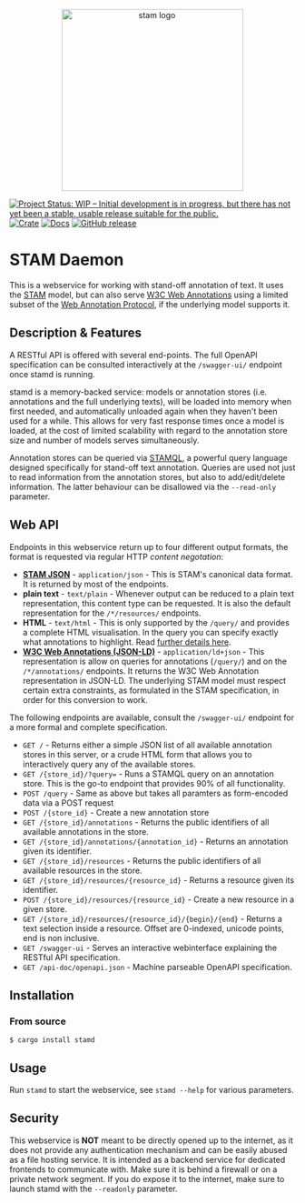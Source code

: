 <p align="center">
    <img src="https://github.com/annotation/stam/raw/master/logo.png" alt="stam logo" width="320" />
</p>

[![Project Status: WIP – Initial development is in progress, but there has not yet been a stable, usable release suitable for the public.](https://www.repostatus.org/badges/latest/wip.svg)](https://www.repostatus.org/#wip)
[![Crate](https://img.shields.io/crates/v/stamd.svg)](https://crates.io/crates/stamd)
[![Docs](https://docs.rs/stamd/badge.svg)](https://docs.rs/stamd/)
[![GitHub release](https://img.shields.io/github/release/annotation/stamd.svg)](https://GitHub.com/annotation/stamd/releases/)

# STAM Daemon

This is a webservice for working with stand-off annotation of text. It uses the
[STAM](https://annotation.github.io/stam) model, but can also serve [W3C Web
Annotations](https://www.w3.org/TR/annotation-model/) using a limited subset of
the [Web Annotation Protocol](https://www.w3.org/TR/annotation-protocol/), if
the underlying model supports it.

## Description & Features

A RESTful API is offered with several end-points. The full OpenAPI specification can be consulted
interactively at the `/swagger-ui/` endpoint once stamd is running.

stamd is a memory-backed service: models or annotation stores (i.e. annotations and the full
underlying texts), will be loaded into memory when first needed, and
automatically unloaded again when they haven't been used for a while. This
allows for very fast response times once a model is loaded, at the cost of
limited scalability with regard to the annotation store size and number of models serves
simultaneously.

Annotation stores can be queried via
[STAMQL](https://github.com/annotation/stam/tree/master/extensions/stam-query),
a powerful query language designed specifically for stand-off text annotation.
Queries are used not just to read information from the annotation stores, but
also to add/edit/delete information. The latter behaviour can be disallowed via
the `--read-only` parameter.

## Web API

Endpoints in this webservice return up to four different output formats, the format
is requested via regular HTTP *content negotation*:

* [**STAM JSON**](https://github.com/annotation/stam/?tab=readme-ov-file#stam-json) - `application/json` - This is STAM's canonical data format. It is returned by most of the endpoints.
* **plain text** - `text/plain` - Whenever output can be reduced to a plain text representation, this content type can be requested. It is also the default representation for the `/*/resources/` endpoints.
* **HTML** - `text/html` - This is only supported by the `/query/` and provides a complete HTML visualisation. In the query you can specify exactly what annotations to highlight. Read [further details here](https://github.com/annotation/stam-tools?tab=readme-ov-file#stam-view).
* [**W3C Web Annotations (JSON-LD)**](https://www.w3.org/TR/annotation-model/) - `application/ld+json` - This representation is allow on queries for annotations (`/query/`) and on the `/*/annotations/` endpoints. It returns the W3C Web Annotation representation in JSON-LD. The underlying STAM model must respect certain extra constraints, as formulated in the STAM specification, in order for this conversion to work.

The following endpoints are available, consult the `/swagger-ui/` endpoint for
a more formal and complete specification.

* `GET /`                  - Returns either a simple JSON list of all available annotation stores in this server, or a crude HTML form that allows you to interactively query any of the available stores.
* `GET /{store_id}/?query=`   - Runs a STAMQL query on an annotation store. This is the go-to endpoint that provides 90% of all functionality.
* `POST /query`               - Same as above but takes all paramters as form-encoded data via a POST request
* `POST /{store_id}`            - Create a new annotation store
* `GET /{store_id}/annotations` - Returns the public identifiers of all available annotations in the store.
* `GET /{store_id}/annotations/{annotation_id}` - Returns an annotation given its identifier.
* `GET /{store_id}/resources` - Returns the public identifiers of all available resources in the store.
* `GET /{store_id}/resources/{resource_id}` - Returns a resource given its identifier.
* `POST /{store_id}/resources/{resource_id}` - Create a new resource in a given store.
* `GET /{store_id}/resources/{resource_id}/{begin}/{end}` - Returns a text selection inside a resource. Offset are 0-indexed, unicode points, end is non inclusive.
* `GET /swagger-ui`       - Serves an interactive webinterface explaining the RESTful API specification.
* `GET /api-doc/openapi.json`   - Machine parseable OpenAPI specification.


## Installation

### From source

```
$ cargo install stamd
```

## Usage

Run `stamd` to start the webservice, see `stamd --help` for various parameters.

## Security

This webservice is **NOT** meant to be directly opened up to the internet, as
it does not provide any authentication mechanism and can be easily abused as a
file hosting service. It is intended as a backend service for dedicated
frontends to communicate with. Make sure it is behind a firewall or on a
private network segment. If you do expose it to the internet, make sure to
launch stamd with the `--readonly` parameter.
